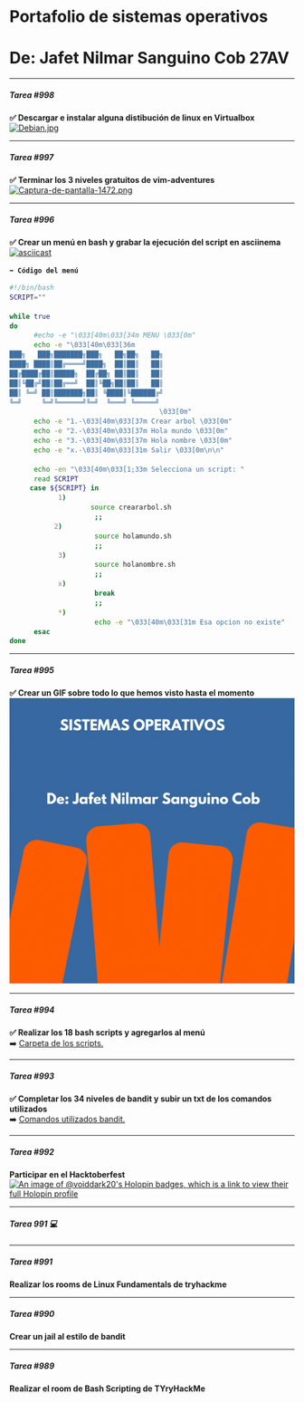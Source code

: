 # Portafolio de sistemas operativos
# De: Jafet Nilmar Sanguino Cob 27AV

_____
#####  Tarea #998
**✅ Descargar e instalar alguna distibución de linux en Virtualbox**
[![Debian.jpg](https://i.postimg.cc/fbTqscH9/Debian.jpg)](https://postimg.cc/pm4JYFMW)

_____
#####  Tarea #997
**✅ Terminar los 3 niveles gratuitos de vim-adventures**
[![Captura-de-pantalla-1472.png](https://i.postimg.cc/hjbvtwbt/Captura-de-pantalla-1472.png)](https://postimg.cc/bDrp6mB7)

_____
#####  Tarea #996
**✅ Crear un menú en bash y grabar la ejecución del script en asciinema** 
[![asciicast](https://asciinema.org/a/QO9R5AlpA6rSktEJohfEH8Zcr.svg)](https://asciinema.org/a/QO9R5AlpA6rSktEJohfEH8Zcr)

**`➡️ Código del menú`** 
``` BASH
#!/bin/bash 
SCRIPT=""

while true 
do 
      #echo -e "\033[40m\033[34m MENU \033[0m"
      echo -e "\033[40m\033[36m
███╗   ███╗███████╗███╗   ██╗██╗   ██╗
████╗ ████║██╔════╝████╗  ██║██║   ██║
██╔████╔██║█████╗  ██╔██╗ ██║██║   ██║
██║╚██╔╝██║██╔══╝  ██║╚██╗██║██║   ██║
██║ ╚═╝ ██║███████╗██║ ╚████║╚██████╔╝
╚═╝     ╚═╝╚══════╝╚═╝  ╚═══╝ ╚═════╝
                                     \033[0m"
      echo -e "1.-\033[40m\033[37m Crear arbol \033[0m"
      echo -e "2.-\033[40m\033[37m Hola mundo \033[0m"
      echo -e "3.-\033[40m\033[37m Hola nombre \033[0m"
      echo -e "x.-\033[40m\033[31m Salir \033[0m\n\n"

      echo -en "\033[40m\033[1;33m Selecciona un script: "
      read SCRIPT
     case ${SCRIPT} in
            1)
                    source creararbol.sh
                     ;;
           2)
                     source holamundo.sh
                     ;;
            3)
                     source holanombre.sh
                     ;;
            x)
                     break
                     ;;
            *)
                     echo -e "\033[40m\033[31m Esa opcion no existe"
      esac
done

```
_____
#####  Tarea #995
**✅ Crear un GIF sobre todo lo que hemos visto hasta el momento**
![GIF de Comando](https://github.com/Void-Dark20/Portafolio/blob/main/Imagenes/GIF_TAREA.gif)

_____
#####  Tarea #994
**✅ Realizar los 18 bash scripts y agregarlos al menú** <br> 
➡️ [Carpeta de los scripts.](./actividad1/seis/ "Carpeta del los scripts.")

_____
#####  Tarea #993
**✅ Completar los 34 niveles de bandit y subir un txt de los comandos utilizados** <br>
➡️ [Comandos utilizados bandit.](https://github.com/Void-Dark20/Portafolio/blob/main/Comandos%20bandit.txt "Comandos utilizados bandit.")

_____
#####  Tarea #992
**Participar en el Hacktoberfest** <br>
[![An image of @voiddark20's Holopin badges, which is a link to view their full Holopin profile](https://holopin.me/voiddark20)](https://holopin.io/@voiddark20)
_____
#####  Tarea 991 💻

_____
#####  Tarea #991
**Realizar los rooms de Linux Fundamentals de tryhackme** 

_____
#####  Tarea #990
**Crear un jail al estilo de bandit** 

_____
#####  Tarea #989
**Realizar el room de Bash Scripting de TYryHackMe** 

